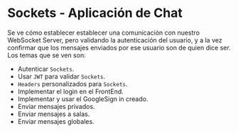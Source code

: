 # Sockets - Aplicación de Chat

Se ve cómo establecer establecer una comunicación con nuestro WebSocket Server, pero validando la autenticación del usuario, y a la vez confirmar que los mensajes enviados por ese usuario son de quien dice ser. Los temas que se ven son:

- Autenticar `Sockets`.
- Usar `JWT` para validar `Sockets`.
- `Headers` personalizados para `Sockets`.
- Implementar el login en el FrontEnd.
- Implementar y usar el GoogleSign in creado.
- Enviar mensajes privados.
- Enviar mensajes a salas.
- Enviar mensajes globales.